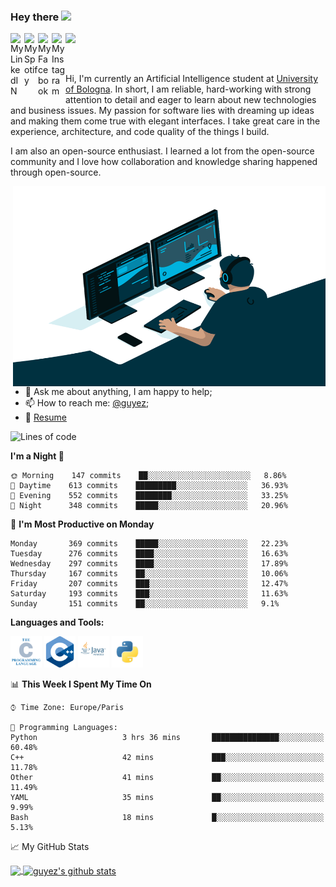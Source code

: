 ### Hey there <img src="https://media.giphy.com/media/hvRJCLFzcasrR4ia7z/giphy.gif" width="25px">
<a href="https://www.linkedin.com/in/simonegayedsaid/">
  <img align="left" alt="My LinkedIN" width="22px" src="https://raw.githubusercontent.com/peterthehan/peterthehan/master/assets/linkedin.svg" />
</a>
<a href="https://open.spotify.com/playlist/2SC7OsZrozfxmEQxZ2TDTl?si=Um_U5TV8Sn-VIjB5fMX8Qg">
  <img align="left" alt="My Spotify" width="22px" src="https://raw.githubusercontent.com/peterthehan/peterthehan/master/assets/spotify.svg" />
</a>
<a href="https://www.facebook.com/simone.gayed/">
  <img align="left" alt="My Facebook" width="22px" src="https://raw.githubusercontent.com/peterthehan/peterthehan/master/assets/facebook.svg" />
</a>
<a href="https://www.instagram.com/simonegayed/">
  <img align="left" alt="My Instagram" width="22px" src="https://raw.githubusercontent.com/peterthehan/peterthehan/master/assets/instagram.svg" />
</a>

![](https://visitor-badge.glitch.me/badge?page_id=guyez.guyez)

<br />


Hi, I'm currently an Artificial Intelligence student at [University of Bologna](https://corsi.unibo.it/2cycle/artificial-intelligence). In short, I am reliable, hard-working with strong attention to detail and eager to learn about new technologies and business issues. My passion for software lies with dreaming up ideas and making them come true with elegant interfaces. I take great care in the experience, architecture, and code quality of the things I build.

I am also an open-source enthusiast. I learned a lot from the open-source community and I love how collaboration and knowledge sharing happened through open-source.

  <img align="right" alt="GIF" src="https://github.com/guyez/guyez/blob/5d6d48f2260e8cf3c14256d7ceb6ca1e43965aad/code.gif?raw=true" width="500" height="320"/>
  
- 💬 Ask me about anything, I am happy to help;
- 📫 How to reach me: [@guyez](https://www.linkedin.com/in/simonegayedsaid/);
- 📝 [Resume](https://drive.google.com/file/d/186ledj5PMY2damRWGpOrxYQZ2xSKjKD_/view)


<!--START_SECTION:waka-->
![Lines of code](https://img.shields.io/badge/From%20Hello%20World%20I%27ve%20Written-5.0%20million%20lines%20of%20code-blue)

**I'm a Night 🦉** 

```text
🌞 Morning    147 commits    ██░░░░░░░░░░░░░░░░░░░░░░░   8.86% 
🌆 Daytime    613 commits    █████████░░░░░░░░░░░░░░░░   36.93% 
🌃 Evening    552 commits    ████████░░░░░░░░░░░░░░░░░   33.25% 
🌙 Night      348 commits    █████░░░░░░░░░░░░░░░░░░░░   20.96%

```
📅 **I'm Most Productive on Monday** 

```text
Monday       369 commits    █████░░░░░░░░░░░░░░░░░░░░   22.23% 
Tuesday      276 commits    ████░░░░░░░░░░░░░░░░░░░░░   16.63% 
Wednesday    297 commits    ████░░░░░░░░░░░░░░░░░░░░░   17.89% 
Thursday     167 commits    ██░░░░░░░░░░░░░░░░░░░░░░░   10.06% 
Friday       207 commits    ███░░░░░░░░░░░░░░░░░░░░░░   12.47% 
Saturday     193 commits    ███░░░░░░░░░░░░░░░░░░░░░░   11.63% 
Sunday       151 commits    ██░░░░░░░░░░░░░░░░░░░░░░░   9.1%

```

**Languages and Tools:**  

<code><img height="50" src="https://raw.githubusercontent.com/github/explore/80688e429a7d4ef2fca1e82350fe8e3517d3494d/topics/c/c.png"></code>
<code><img height="50" src="https://raw.githubusercontent.com/github/explore/80688e429a7d4ef2fca1e82350fe8e3517d3494d/topics/cpp/cpp.png"></code>
<code><img height="50" src="https://raw.githubusercontent.com/github/explore/80688e429a7d4ef2fca1e82350fe8e3517d3494d/topics/java/java.png"></code>
<code><img height="50" src="https://raw.githubusercontent.com/github/explore/80688e429a7d4ef2fca1e82350fe8e3517d3494d/topics/python/python.png"></code>

📊 **This Week I Spent My Time On** 

```text
⌚︎ Time Zone: Europe/Paris

💬 Programming Languages: 
Python                   3 hrs 36 mins       ███████████████░░░░░░░░░░   60.48% 
C++                      42 mins             ███░░░░░░░░░░░░░░░░░░░░░░   11.78% 
Other                    41 mins             ██░░░░░░░░░░░░░░░░░░░░░░░   11.49% 
YAML                     35 mins             ██░░░░░░░░░░░░░░░░░░░░░░░   9.99% 
Bash                     18 mins             █░░░░░░░░░░░░░░░░░░░░░░░░   5.13%

```


<!--END_SECTION:waka-->

📈 My GitHub Stats

<a href="https://github.com/guyez/">
  <img align="center" src="https://github-readme-stats.vercel.app/api/top-langs/?username=guyez&hide=html" />
</a>
<a href="https://github.com/guyez/">
  <img align="center" src="https://github-readme-stats.vercel.app/api?username=guyez&count_private=true&show_icons=true&line_height=33" alt="guyez's github stats" />
</a>
